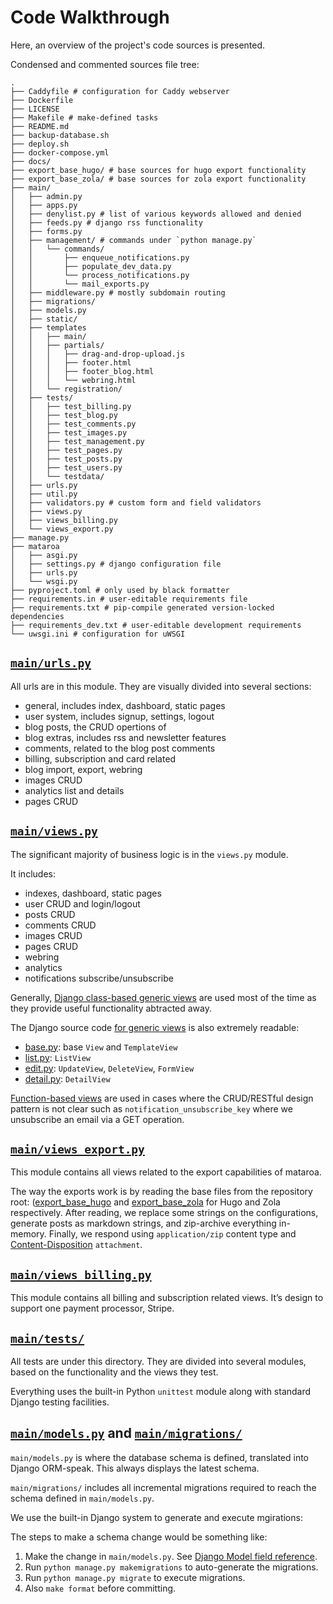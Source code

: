 # Code Walkthrough

Here, an overview of the project's code sources is presented.

Condensed and commented sources file tree:

```
.
├── Caddyfile # configuration for Caddy webserver
├── Dockerfile
├── LICENSE
├── Makefile # make-defined tasks
├── README.md
├── backup-database.sh
├── deploy.sh
├── docker-compose.yml
├── docs/
├── export_base_hugo/ # base sources for hugo export functionality
├── export_base_zola/ # base sources for zola export functionality
├── main/
│   ├── admin.py
│   ├── apps.py
│   ├── denylist.py # list of various keywords allowed and denied
│   ├── feeds.py # django rss functionality
│   ├── forms.py
│   ├── management/ # commands under `python manage.py`
│   │   └── commands/
│   │       ├── enqueue_notifications.py
│   │       ├── populate_dev_data.py
│   │       └── process_notifications.py
│   │       └── mail_exports.py
│   ├── middleware.py # mostly subdomain routing
│   ├── migrations/
│   ├── models.py
│   ├── static/
│   ├── templates
│   │   ├── main/
│   │   ├── partials/
│   │   │   ├── drag-and-drop-upload.js
│   │   │   ├── footer.html
│   │   │   ├── footer_blog.html
│   │   │   └── webring.html
│   │   └── registration/
│   ├── tests/
│   │   ├── test_billing.py
│   │   ├── test_blog.py
│   │   ├── test_comments.py
│   │   ├── test_images.py
│   │   ├── test_management.py
│   │   ├── test_pages.py
│   │   ├── test_posts.py
│   │   ├── test_users.py
│   │   └── testdata/
│   ├── urls.py
│   ├── util.py
│   ├── validators.py # custom form and field validators
│   ├── views.py
│   ├── views_billing.py
│   └── views_export.py
├── manage.py
├── mataroa
│   ├── asgi.py
│   ├── settings.py # django configuration file
│   ├── urls.py
│   └── wsgi.py
├── pyproject.toml # only used by black formatter
├── requirements.in # user-editable requirements file
├── requirements.txt # pip-compile generated version-locked dependencies
├── requirements_dev.txt # user-editable development requirements
└── uwsgi.ini # configuration for uWSGI
```

## [`main/urls.py`](/main/urls.py)

All urls are in this module. They are visually divided into several sections:

* general, includes index, dashboard, static pages
* user system, includes signup, settings, logout
* blog posts, the CRUD opertions of
* blog extras, includes rss and newsletter features
* comments, related to the blog post comments
* billing, subscription and card related
* blog import, export, webring
* images CRUD
* analytics list and details
* pages CRUD

## [`main/views.py`](/main/views.py)

The significant majority of business logic is in the `views.py` module.

It includes:

* indexes, dashboard, static pages
* user CRUD and login/logout
* posts CRUD
* comments CRUD
* images CRUD
* pages CRUD
* webring
* analytics
* notifications subscribe/unsubscribe

Generally, [Django class-based generic views](https://docs.djangoproject.com/en/3.2/topics/class-based-views/generic-display/)
are used most of the time as they provide useful functionality abtracted away.

The Django source code [for generic views](https://github.com/django/django/tree/main/django/views/generic)
is also extremely readable:

* [base.py](https://github.com/django/django/blob/main/django/views/generic/base.py): base `View` and `TemplateView`
* [list.py](https://github.com/django/django/blob/main/django/views/generic/list.py): `ListView`
* [edit.py](https://github.com/django/django/blob/main/django/views/generic/edit.py): `UpdateView`, `DeleteView`, `FormView`
* [detail.py](https://github.com/django/django/blob/main/django/views/generic/detail.py): `DetailView`

[Function-based views](https://docs.djangoproject.com/en/3.2/intro/tutorial01/#write-your-first-view)
are used in cases where the CRUD/RESTful design pattern is not clear such as
`notification_unsubscribe_key` where we unsubscribe an email via a GET operation.

## [`main/views_export.py`](/main/views_export.py)

This module contains all views related to the export capabilities of mataroa.

The way the exports work is by reading the base files from the repository root:
([export_base_hugo](export_base_hugo/) and [export_base_zola](export_base_zola/)
for Hugo and Zola respectively. After reading, we replace some strings on the
configurations, generate posts as markdown strings, and zip-archive everything
in-memory. Finally, we respond using `application/zip` content type and
[Content-Disposition](https://developer.mozilla.org/en-US/docs/Web/HTTP/Headers/Content-Disposition)
`attachment`.

## [`main/views_billing.py`](/main/views_billing.py)

This module contains all billing and subscription related views. It’s design to
support one payment processor, Stripe.

## [`main/tests/`](/main/tests/)

All tests are under this directory. They are divided into several modules,
based on the functionality and the views they test.

Everything uses the built-in Python `unittest` module along with standard
Django testing facilities.

## [`main/models.py`](/main/models.py) and [`main/migrations/`](/main/migrations/`)

`main/models.py` is where the database schema is defined, translated into
Django ORM-speak. This always displays the latest schema.

`main/migrations/` includes all incremental migrations required to reach
the schema defined in `main/models.py`.

We use the built-in Django system to generate and execute mgirations:

The steps to make a schema change would be something like:

1. Make the change in `main/models.py`. See
[Django Model field reference](https://docs.djangoproject.com/en/3.2/ref/models/fields/).
1. Run `python manage.py makemigrations` to auto-generate the migrations.
1. Run `python manage.py migrate` to execute migrations.
1. Also `make format` before committing.
